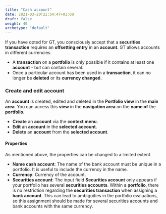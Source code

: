 ```yaml
---
title: "Cash account"
date: 2021-03-20T22:54:47+01:00
draft: false
weight: 40
archetype: "default"
---
```

If you have opted for GT, you consciously accept that a **securities transaction** requires an **offsetting entry** in an **account**. GT allows accounts in different currencies.
+ A **transaction** on a **portfolio** is only possible if it contains at least one **account** - but can contain several.
+ Once a particular account has been used in a **transaction**, it can no longer be **deleted** or its **currency changed**.

### Create and edit account
An **account** is created, edited and deleted in the **Portfolio view** in the **main area**. You can access this **view** in the **navigation area** on the **name of** the **portfolio**.
+ **Create** an **account** via the **context menu**.
+ **Edit** an **account** in the **selected account**.
+ **Delete** an **account** from the **selected account**.

#### Properties
As mentioned above, the properties can be changed to a limited extent.
+ **Name cash account**: The name of the bank account must be unique in a portfolio. It is useful to include the currency in the name.
+ **Currency**: Currency of the account.
+ **Securities account**: The input field **Securities account** only appears if your portfolio has several **securities accounts**. Within a **portfolio**, there is no restriction regarding the **securities transaction** when assigning a **bank account**. This can lead to ambiguities in the portfolio evaluations, so this assignment should be made for several securities accounts and bank accounts with the same currency.
